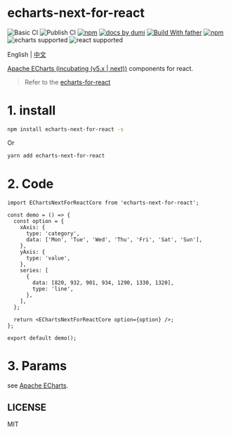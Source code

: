 # echarts-next-for-react

![Basic CI](https://github.com/BigFaceMaster/echarts-next-for-react/workflows/Basic%20CI/badge.svg) ![Publish CI](https://github.com/BigFaceMaster/echarts-next-for-react/workflows/Publish%20CI/badge.svg) [![npm](https://img.shields.io/npm/v/echarts-next-for-react.svg)](https://www.npmjs.com/package/echarts-next-for-react) [![ docs by dumi](https://img.shields.io/badge/docs%20by-dumi-blue)](https://d.umijs.org/) [![Build With father](https://img.shields.io/badge/build%20with-father-028fe4.svg)](https://github.com/umijs/father/) [![npm](https://img.shields.io/npm/l/echarts-for-react.svg)](https://www.npmjs.com/package/echarts-for-react) ![echarts supported](https://img.shields.io/badge/echarts-v3%20%7C%7C%20v4%20%7C%7C%20v5-blue) ![react supported](https://img.shields.io/badge/React-%20%5E15.0.0%20%7C%7C%20%20%5E16.0.0-blue.svg)

English | [中文](https://github.com/BigFaceMaster/echarts-next-for-react/blob/master/README.zh-CN.md)

[Apache ECharts (incubating (v5.x | next))](https://github.com/apache/incubator-echarts) components for react.

> Refer to the [echarts-for-react](https://github.com/hustcc/echarts-for-react)

# 1. install

```sh
npm install echarts-next-for-react -s
```

Or

```sh
yarn add echarts-next-for-react
```

# 2. Code

```tsx
import EChartsNextForReactCore from 'echarts-next-for-react';

const demo = () => {
  const option = {
    xAxis: {
      type: 'category',
      data: ['Mon', 'Tue', 'Wed', 'Thu', 'Fri', 'Sat', 'Sun'],
    },
    yAxis: {
      type: 'value',
    },
    series: [
      {
        data: [820, 932, 901, 934, 1290, 1330, 1320],
        type: 'line',
      },
    ],
  };

  return <EChartsNextForReactCore option={option} />;
};

export default demo();
```

# 3. Params

see [Apache ECharts](https://echarts.apache.org/en/index.html).

## LICENSE

MIT
